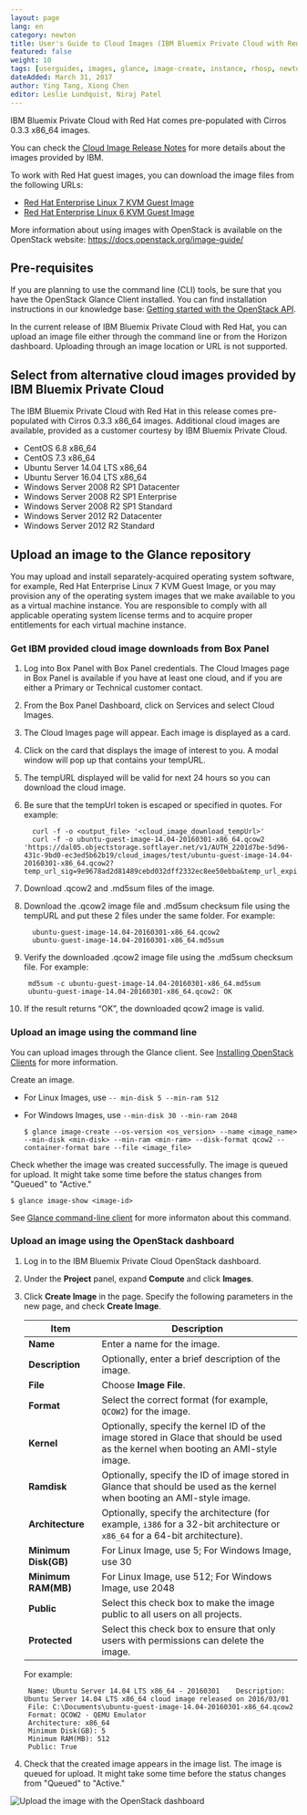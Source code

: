 ```yaml
---
layout: page
lang: en
category: newton
title: User's Guide to Cloud Images (IBM Bluemix Private Cloud with Red Hat) 
featured: false
weight: 10
tags: [userguides, images, glance, image-create, instance, rhosp, newton]
dateAdded: March 31, 2017
author: Ying Tang, Xiong Chen
editor: Leslie Lundquist, Niraj Patel
---
```


IBM Bluemix Private Cloud with Red Hat comes pre-populated with Cirros 0.3.3 x86_64 images.

You can check the [Cloud Image Release Notes](http://ibm-blue-box-help.github.io/help-documentation/gettingstarted/userguides/Image_Release_Notes/) for more details about the images provided by IBM.

To work with Red Hat guest images, you can download the image files from the following URLs:

* [Red Hat Enterprise Linux 7 KVM Guest Image](
https://access.redhat.com/downloads/content/69/ver=/rhel---7/x86_64/product-downloads)
* [Red Hat Enterprise Linux 6 KVM Guest Image](https://rhn.redhat.com/rhn/software/channel/downloads/Download.do?cid=16952) 

More information about using images with OpenStack is available on the OpenStack website: https://docs.openstack.org/image-guide/

## Pre-requisites

If you are planning to use the command line (CLI) tools, be sure that you have the OpenStack Glance Client installed. You can find installation instructions in our knowledge base: [Getting started with the OpenStack API](http://ibm-blue-box-help.github.io/help-documentation/openstack/api/openstack-api-getting-started/).

In the current release of IBM Bluemix Private Cloud with Red Hat, you can upload an image file either through the command line or from the Horizon dashboard. Uploading through an image location or URL is not supported. 

## Select from alternative cloud images provided by IBM Bluemix Private Cloud

The IBM Bluemix Private Cloud with Red Hat in this release comes pre-populated with Cirros 0.3.3 x86_64 images. Additional cloud images are available, provided as a customer courtesy by IBM Bluemix Private Cloud.

* CentOS 6.8 x86_64
* CentOS 7.3 x86_64
* Ubuntu Server 14.04 LTS x86_64
* Ubuntu Server 16.04 LTS x86_64
* Windows Server 2008 R2 SP1 Datacenter
* Windows Server 2008 R2 SP1 Enterprise
* Windows Server 2008 R2 SP1 Standard
* Windows Server 2012 R2 Datacenter
* Windows Server 2012 R2 Standard


## Upload an image to the Glance repository

You may upload and install separately-acquired operating system software, for example, Red Hat Enterprise Linux 7 KVM Guest Image, or you may provision any of the operating system images that we make available to you as a virtual machine instance. You are responsible to comply with all applicable operating system license terms and to acquire proper entitlements for each virtual machine instance.

### Get IBM provided cloud image downloads from Box Panel

1. Log into Box Panel with Box Panel credentials. The Cloud Images page in Box Panel is available if you have at least one cloud, and if you are either a Primary or Technical customer contact.

2. From the Box Panel Dashboard, click on Services and select Cloud Images.

3. The Cloud Images page will appear. Each image is displayed as a card.

4. Click on the card that displays the image of interest to you. A modal window will pop up that contains your tempURL.

5. The tempURL displayed will be valid for next 24 hours so you can download the cloud image.

6. Be sure that the tempUrl token is escaped or specified in quotes. For example:

         curl -f -o <output_file> '<cloud_image_download_tempUrl>'  
         curl -f -o ubuntu-guest-image-14.04-20160301-x86_64.qcow2 'https://dal05.objectstorage.softlayer.net/v1/AUTH_2201d7be-5d96-431c-9bd0-ec3ed5b62b19/cloud_images/test/ubuntu-guest-image-14.04-20160301-x86_64.qcow2?temp_url_sig=9e9678ad2d81489cebd032dff2332ec8ee50ebba&temp_url_expires=1458956867'

7. Download .qcow2 and .md5sum files of the image.

8. Download the .qcow2 image file and .md5sum checksum file using the tempURL and put these 2 files under the same folder. For example:

         ubuntu-guest-image-14.04-20160301-x86_64.qcow2
         ubuntu-guest-image-14.04-20160301-x86_64.md5sum

9. Verify the downloaded .qcow2 image file using the .md5sum checksum file. For example:

        md5sum -c ubuntu-guest-image-14.04-20160301-x86_64.md5sum
        ubuntu-guest-image-14.04-20160301-x86_64.qcow2: OK

10. If the result returns “OK”, the downloaded qcow2 image is valid.



### Upload an image using the command line

You can upload images through the Glance client. See [Installing OpenStack Clients](http://docs.openstack.org/cli-reference/common/cli_install_openstack_command_line_clients.html) for more information.

Create an image.

* For Linux Images, use `-- min-disk 5 --min-ram 512`
* For Windows Images, use `--min-disk 30 --min-ram 2048`

  ``` 
  $ glance image-create --os-version <os_version> --name <image_name> --min-disk <min-disk> --min-ram <min-ram> --disk-format qcow2 --container-format bare --file <image_file>
  ```
	
Check whether the image was created successfully. The image is queued for upload. It might take some time before the status changes from "Queued" to "Active."

```
$ glance image-show <image-id>
```
See [Glance command-line client](https://docs.openstack.org/cli-reference/glance.html) for more informaton about this command.


### Upload an image using the OpenStack dashboard
 
1. Log in to the IBM Bluemix Private Cloud OpenStack dashboard.

2. Under the **Project** panel, expand **Compute** and click **Images**.

3. Click **Create Image** in the page. Specify the following parameters in the new page, and check **Create Image**.

	| **Item**                | **Description**                                                                                                  |
	|-------------------------|------------------------------------------------------------------------------------------------------------------|
	| **Name**                | Enter a name for the image.                                                                                      |
	| **Description**         | Optionally, enter a brief description of the image.                                                              |
	| **File**        | Choose **Image File**.                                                                                           |
	| **Format**              | Select the correct format (for example, `QCOW2`) for the image.                                                  |
	| **Kernel**     | Optionally, specify the kernel ID of the image stored in Glace that should be used as the kernel when booting an AMI-style image.|
	| **Ramdisk**    | Optionally, specify the ID of image stored in Glance that should be used as the kernel when booting an AMI-style image.|
	| **Architecture**        | Optionally, specify the architecture (for example, `i386` for a 32-bit architecture or `x86_64` for a 64-bit architecture).  |
	| **Minimum Disk(GB)**    | For Linux Image, use 5; For Windows Image, use 30                                                                |
	| **Minimum RAM(MB)**     | For Linux Image, use 512; For Windows Image, use 2048                                                            |
	| **Public**              | Select this check box to make the image public to all users on all projects.                                     |
	| **Protected**           | Select this check box to ensure that only users with permissions can delete the image.                           |	 

   For example:
		
		Name: Ubuntu Server 14.04 LTS x86_64 - 20160301	   Description: Ubuntu Server 14.04 LTS x86_64 cloud image released on 2016/03/01		
		File: C:\Documents\ubuntu-guest-image-14.04-20160301-x86_64.qcow2	
		Format: QCOW2 - QEMU Emulator	
		Architecture: x86_64	
		Minimum Disk(GB): 5	
		Minimum RAM(MB): 512	
		Public: True	
	
4. Check that the created image appears in the image list. The image is queued for upload. It might take some time before the status changes from "Queued" to "Active."

![Upload the image with the OpenStack dashboard]({{site.baseurl}}/img/upload_image_file_newton.png)


